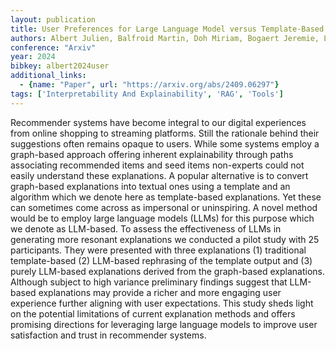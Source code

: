 ```yaml
---
layout: publication
title: User Preferences for Large Language Model versus Template-Based Explanations of Movie Recommendations A Pilot Study
authors: Albert Julien, Balfroid Martin, Doh Miriam, Bogaert Jeremie, La Fisca Luca, De Vos Liesbet, Renard Bryan, Stragier Vincent, Jean Emmanuel
conference: "Arxiv"
year: 2024
bibkey: albert2024user
additional_links:
  - {name: "Paper", url: "https://arxiv.org/abs/2409.06297"}
tags: ['Interpretability And Explainability', 'RAG', 'Tools']
---
```

Recommender systems have become integral to our digital experiences from online shopping to streaming platforms. Still the rationale behind their suggestions often remains opaque to users. While some systems employ a graph-based approach offering inherent explainability through paths associating recommended items and seed items non-experts could not easily understand these explanations. A popular alternative is to convert graph-based explanations into textual ones using a template and an algorithm which we denote here as template-based explanations. Yet these can sometimes come across as impersonal or uninspiring. A novel method would be to employ large language models (LLMs) for this purpose which we denote as LLM-based. To assess the effectiveness of LLMs in generating more resonant explanations we conducted a pilot study with 25 participants. They were presented with three explanations (1) traditional template-based (2) LLM-based rephrasing of the template output and (3) purely LLM-based explanations derived from the graph-based explanations. Although subject to high variance preliminary findings suggest that LLM-based explanations may provide a richer and more engaging user experience further aligning with user expectations. This study sheds light on the potential limitations of current explanation methods and offers promising directions for leveraging large language models to improve user satisfaction and trust in recommender systems.
